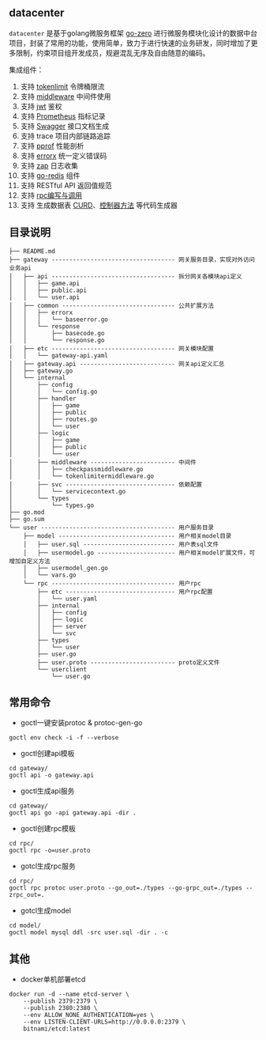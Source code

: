 ## datacenter

`datacenter` 是基于golang微服务框架 [go-zero](https://github.com/zeromicro/go-zero) 进行微服务模块化设计的数据中台项目，封装了常用的功能，使用简单，致力于进行快速的业务研发，同时增加了更多限制，约束项目组开发成员，规避混乱无序及自由随意的编码。

集成组件：

1. 支持 [tokenlimit](https://go-zero.dev/cn/docs/blog/governance/tokenlimit) 令牌桶限流 
1. 支持 [middleware](https://go-zero.dev/cn/docs/advance/middleware) 中间件使用 
1. 支持 [jwt](https://go-zero.dev/cn/docs/advance/jwt) 鉴权 
1. 支持 [Prometheus](https://github.com/prometheus/client_golang) 指标记录 
1. 支持 [Swagger](https://github.com/swaggo/gin-swagger) 接口文档生成 
1. 支持 trace 项目内部链路追踪 
1. 支持 [pprof](https://github.com/gin-contrib/pprof) 性能剖析
1. 支持 [errorx](https://go-zero.dev/cn/docs/advance/error-handle) 统一定义错误码 
1. 支持 [zap](https://go.uber.org/zap) 日志收集 
1. 支持 [go-redis](https://github.com/go-redis/redis/v7) 组件
1. 支持 RESTful API 返回值规范
1. 支持 [rpc编写与调用](https://go-zero.dev/cn/docs/advance/rpc-call)
1. 支持 生成数据表 [CURD](https://go-zero.dev/cn/docs/advance/model-gen)、[控制器方法](https://go-zero.dev/cn/docs/goctl/api) 等代码生成器

## 目录说明

```text
├── README.md
├── gateway ----------------------------------- 网关服务目录，实现对外访问业务api
│   ├── api ----------------------------------- 拆分网关各模块api定义
│   │   ├── game.api
│   │   ├── public.api
│   │   └── user.api
│   ├── common -------------------------------- 公共扩展方法
│   │   ├── errorx
│   │   │   └── baseerror.go
│   │   └── response
│   │       ├── basecode.go
│   │       └── response.go
│   ├── etc ----------------------------------- 网关模块配置
│   │   └── gateway-api.yaml
│   ├── gateway.api --------------------------- 网关api定义汇总
│   ├── gateway.go
│   └── internal
│       ├── config
│       │   └── config.go
│       ├── handler
│       │   ├── game
│       │   ├── public
│       │   ├── routes.go
│       │   └── user
│       ├── logic
│       │   ├── game
│       │   ├── public
│       │   └── user
│       ├── middleware ------------------------ 中间件
│       │   ├── checkpassmiddleware.go
│       │   └── tokenlimitermiddleware.go
│       ├── svc ------------------------------- 依赖配置
│       │   └── servicecontext.go
│       └── types
│           └── types.go
├── go.mod
├── go.sum
└── user -------------------------------------- 用户服务目录
    ├── model --------------------------------- 用户相关model目录
    │   ├── user.sql -------------------------- 用户表sql文件
    │   ├── usermodel.go ---------------------- 用户相关model扩展文件，可增加自定义方法
    │   ├── usermodel_gen.go
    │   └── vars.go
    └── rpc ----------------------------------- 用户rpc
        ├── etc ------------------------------- 用户rpc配置
        │   └── user.yaml
        ├── internal
        │   ├── config
        │   ├── logic
        │   ├── server
        │   └── svc
        ├── types
        │   └── user
        ├── user.go
        ├── user.proto ------------------------ proto定义文件
        └── userclient
            └── user.go
```

## 常用命令

- goctl一键安装protoc & protoc-gen-go
```
goctl env check -i -f --verbose
```

- goctl创建api模板
```
cd gateway/
goctl api -o gateway.api
```

- goctl生成api服务
```
cd gateway/
goctl api go -api gateway.api -dir .
```

- goctl创建rpc模板
```
cd rpc/
goctl rpc -o=user.proto
```

- gotcl生成rpc服务
```
cd rpc/
goctl rpc protoc user.proto --go_out=./types --go-grpc_out=./types --zrpc_out=.
```

- gotcl生成model
```
cd model/
goctl model mysql ddl -src user.sql -dir . -c
```

## 其他

- docker单机部署etcd
```
docker run -d --name etcd-server \
    --publish 2379:2379 \
    --publish 2380:2380 \
    --env ALLOW_NONE_AUTHENTICATION=yes \
    --env LISTEN-CLIENT-URLS=http://0.0.0.0:2379 \
    bitnami/etcd:latest
```

